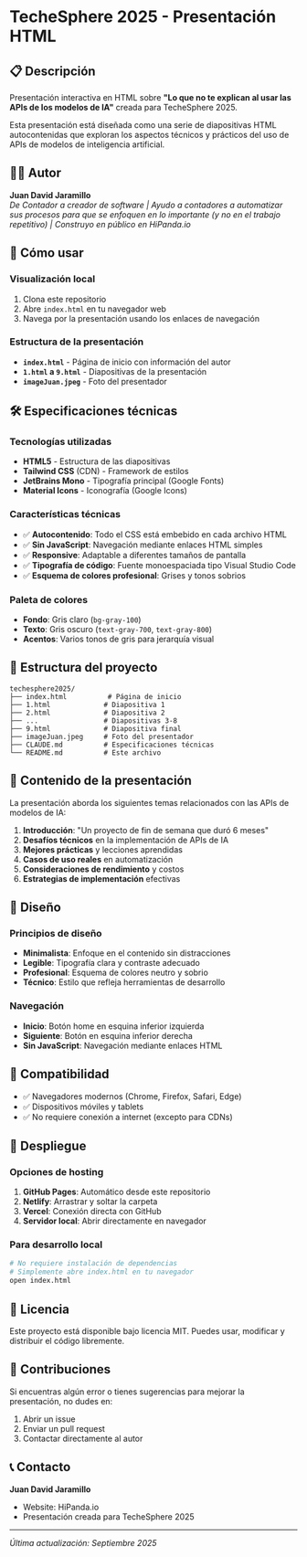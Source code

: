# TecheSphere 2025 - Presentación HTML

## 📋 Descripción

Presentación interactiva en HTML sobre **"Lo que no te explican al usar las APIs de los modelos de IA"** creada para TecheSphere 2025.

Esta presentación está diseñada como una serie de diapositivas HTML autocontenidas que exploran los aspectos técnicos y prácticos del uso de APIs de modelos de inteligencia artificial.

## 👨‍💻 Autor

**Juan David Jaramillo**  
*De Contador a creador de software | Ayudo a contadores a automatizar sus procesos para que se enfoquen en lo importante (y no en el trabajo repetitivo) | Construyo en público en HiPanda.io*

## 🚀 Cómo usar

### Visualización local
1. Clona este repositorio
2. Abre `index.html` en tu navegador web
3. Navega por la presentación usando los enlaces de navegación

### Estructura de la presentación
- **`index.html`** - Página de inicio con información del autor
- **`1.html` a `9.html`** - Diapositivas de la presentación
- **`imageJuan.jpeg`** - Foto del presentador

## 🛠️ Especificaciones técnicas

### Tecnologías utilizadas
- **HTML5** - Estructura de las diapositivas
- **Tailwind CSS** (CDN) - Framework de estilos
- **JetBrains Mono** - Tipografía principal (Google Fonts)
- **Material Icons** - Iconografía (Google Icons)

### Características técnicas
- ✅ **Autocontenido**: Todo el CSS está embebido en cada archivo HTML
- ✅ **Sin JavaScript**: Navegación mediante enlaces HTML simples
- ✅ **Responsive**: Adaptable a diferentes tamaños de pantalla
- ✅ **Tipografía de código**: Fuente monoespaciada tipo Visual Studio Code
- ✅ **Esquema de colores profesional**: Grises y tonos sobrios

### Paleta de colores
- **Fondo**: Gris claro (`bg-gray-100`)
- **Texto**: Gris oscuro (`text-gray-700`, `text-gray-800`)
- **Acentos**: Varios tonos de gris para jerarquía visual

## 📁 Estructura del proyecto

```
techesphere2025/
├── index.html          # Página de inicio
├── 1.html             # Diapositiva 1
├── 2.html             # Diapositiva 2
├── ...                # Diapositivas 3-8
├── 9.html             # Diapositiva final
├── imageJuan.jpeg     # Foto del presentador
├── CLAUDE.md          # Especificaciones técnicas
└── README.md          # Este archivo
```

## 🎯 Contenido de la presentación

La presentación aborda los siguientes temas relacionados con las APIs de modelos de IA:

1. **Introducción**: "Un proyecto de fin de semana que duró 6 meses"
2. **Desafíos técnicos** en la implementación de APIs de IA
3. **Mejores prácticas** y lecciones aprendidas
4. **Casos de uso reales** en automatización
5. **Consideraciones de rendimiento** y costos
6. **Estrategias de implementación** efectivas

## 🎨 Diseño

### Principios de diseño
- **Minimalista**: Enfoque en el contenido sin distracciones
- **Legible**: Tipografía clara y contraste adecuado
- **Profesional**: Esquema de colores neutro y sobrio
- **Técnico**: Estilo que refleja herramientas de desarrollo

### Navegación
- **Inicio**: Botón home en esquina inferior izquierda
- **Siguiente**: Botón en esquina inferior derecha
- **Sin JavaScript**: Navegación mediante enlaces HTML

## 📱 Compatibilidad

- ✅ Navegadores modernos (Chrome, Firefox, Safari, Edge)
- ✅ Dispositivos móviles y tablets
- ✅ No requiere conexión a internet (excepto para CDNs)

## 🚀 Despliegue

### Opciones de hosting
1. **GitHub Pages**: Automático desde este repositorio
2. **Netlify**: Arrastrar y soltar la carpeta
3. **Vercel**: Conexión directa con GitHub
4. **Servidor local**: Abrir directamente en navegador

### Para desarrollo local
```bash
# No requiere instalación de dependencias
# Simplemente abre index.html en tu navegador
open index.html
```

## 📄 Licencia

Este proyecto está disponible bajo licencia MIT. Puedes usar, modificar y distribuir el código libremente.

## 🤝 Contribuciones

Si encuentras algún error o tienes sugerencias para mejorar la presentación, no dudes en:

1. Abrir un issue
2. Enviar un pull request
3. Contactar directamente al autor

## 📞 Contacto

**Juan David Jaramillo**
- Website: HiPanda.io
- Presentación creada para TecheSphere 2025

---

*Última actualización: Septiembre 2025*
